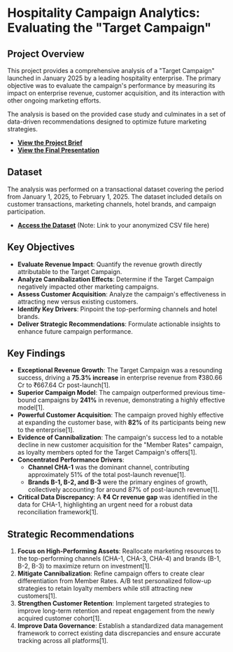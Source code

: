 # Hospitality Campaign Analytics: Evaluating the "Target Campaign"

## Project Overview

This project provides a comprehensive analysis of a "Target Campaign" launched in January 2025 by a leading hospitality enterprise. The primary objective was to evaluate the campaign's performance by measuring its impact on enterprise revenue, customer acquisition, and its interaction with other ongoing marketing efforts.

The analysis is based on the provided case study and culminates in a set of data-driven recommendations designed to optimize future marketing strategies.

*   **[View the Project Brief](./Case/Project-Overview.pdf)**
*   **[View the Final Presentation](./Finding_and_Analysis/Final-Presentation.pdf)**

## Dataset

The analysis was performed on a transactional dataset covering the period from January 1, 2025, to February 1, 2025. The dataset included details on customer transactions, marketing channels, hotel brands, and campaign participation.

*   **[Access the Dataset](./data/anonymized_campaign_data.csv)** (Note: Link to your anonymized CSV file here)

## Key Objectives

*   **Evaluate Revenue Impact**: Quantify the revenue growth directly attributable to the Target Campaign.
*   **Analyze Cannibalization Effects**: Determine if the Target Campaign negatively impacted other marketing campaigns.
*   **Assess Customer Acquisition**: Analyze the campaign's effectiveness in attracting new versus existing customers.
*   **Identify Key Drivers**: Pinpoint the top-performing channels and hotel brands.
*   **Deliver Strategic Recommendations**: Formulate actionable insights to enhance future campaign performance.

## Key Findings

*   **Exceptional Revenue Growth**: The Target Campaign was a resounding success, driving a **75.3% increase** in enterprise revenue from ₹380.66 Cr to ₹667.64 Cr post-launch[1].
*   **Superior Campaign Model**: The campaign outperformed previous time-bound campaigns by **241%** in revenue, demonstrating a highly effective model[1].
*   **Powerful Customer Acquisition**: The campaign proved highly effective at expanding the customer base, with **82%** of its participants being new to the enterprise[1].
*   **Evidence of Cannibalization**: The campaign's success led to a notable decline in new customer acquisition for the "Member Rates" campaign, as loyalty members opted for the Target Campaign's offers[1].
*   **Concentrated Performance Drivers**:
    *   **Channel CHA-1** was the dominant channel, contributing approximately 51% of the total post-launch revenue[1].
    *   **Brands B-1, B-2, and B-3** were the primary engines of growth, collectively accounting for around 87% of post-launch revenue[1].
*   **Critical Data Discrepancy**: A **₹4 Cr revenue gap** was identified in the data for CHA-1, highlighting an urgent need for a robust data reconciliation framework[1].

## Strategic Recommendations

1.  **Focus on High-Performing Assets**: Reallocate marketing resources to the top-performing channels (CHA-1, CHA-3, CHA-4) and brands (B-1, B-2, B-3) to maximize return on investment[1].
2.  **Mitigate Cannibalization**: Refine campaign offers to create clear differentiation from Member Rates. A/B test personalized follow-up strategies to retain loyalty members while still attracting new customers[1].
3.  **Strengthen Customer Retention**: Implement targeted strategies to improve long-term retention and repeat engagement from the newly acquired customer cohort[1].
4.  **Improve Data Governance**: Establish a standardized data management framework to correct existing data discrepancies and ensure accurate tracking across all platforms[1].
